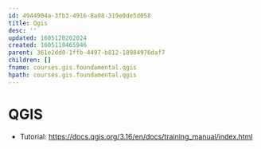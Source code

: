 ```yaml
---
id: 4944904a-3fb3-4916-8a08-319e0de5d058
title: Qgis
desc: ''
updated: 1605120202024
created: 1605118465946
parent: 361e2dd0-1ffb-4497-b812-18984976daf7
children: []
fname: courses.gis.foundamental.qgis
hpath: courses.gis.foundamental.qgis
---
```

# QGIS

- Tutorial: <https://docs.qgis.org/3.16/en/docs/training_manual/index.html> 

